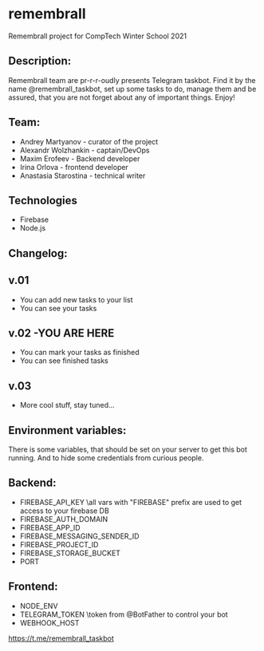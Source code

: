 # remembrall
Remembrall project for CompTech Winter School 2021

## Description:

 Remembrall team are pr-r-r-oudly presents Telegram taskbot. Find it by the name @remembrall_taskbot, set up some tasks to do, manage them and be assured, that you are not forget about any of important things. Enjoy!
 
 
## Team:
 - Andrey Martyanov - curator of the project
 - Alexandr Wolzhankin - captain/DevOps
 - Maxim Erofeev - Backend developer
 - Irina Orlova - frontend developer
 - Anastasia Starostina - technical writer
 
## Technologies

 - Firebase
 - Node.js
 
## Changelog:

 ## v.01 
  - You can add new tasks to your list
  - You can see your tasks
 ## v.02  -YOU ARE HERE
  - You can mark your tasks as finished
  - You can see finished tasks
 ## v.03 
  - More cool stuff, stay tuned...
 
## Environment variables:
There is some variables, that should be set on your server to get this bot running. And to hide some credentials from curious people.

## Backend:
 - FIREBASE_API_KEY    \\all vars with "FIREBASE" prefix are used to get access to your firebase DB
 - FIREBASE_AUTH_DOMAIN
 - FIREBASE_APP_ID
 - FIREBASE_MESSAGING_SENDER_ID
 - FIREBASE_PROJECT_ID
 - FIREBASE_STORAGE_BUCKET
 - PORT
 
## Frontend:
 - NODE_ENV
 - TELEGRAM_TOKEN \\token from @BotFather to control your bot
 - WEBHOOK_HOST
 
 
https://t.me/remembrall_taskbot
